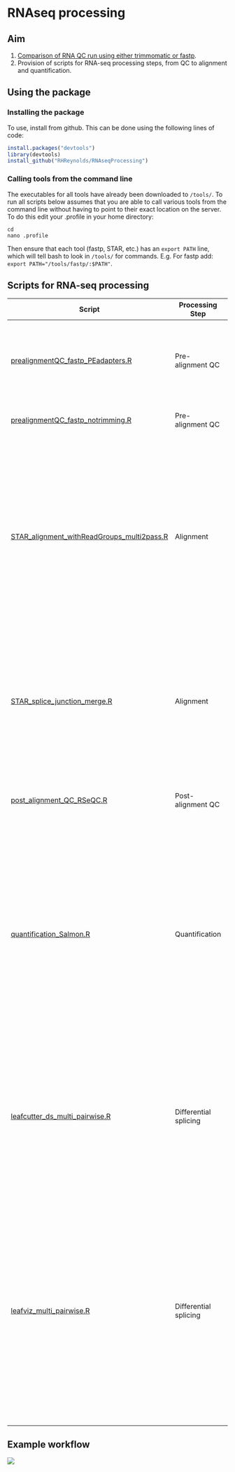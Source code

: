 # RNAseq processing

## Aim
1. [Comparison of RNA QC run using either trimmomatic or fastp](comparison_trimmomatic_fastp/Comparison.md).
2. Provision of scripts for RNA-seq processing steps, from QC to alignment and quantification.

## Using the package

### Installing the package
To use, install from github. This can be done using the following lines of code:

``` r
install.packages("devtools")
library(devtools)
install_github("RHReynolds/RNAseqProcessing")
```

### Calling tools from the command line
The executables for all tools have already been downloaded to `/tools/`. To run all scripts below assumes that you are able to call various tools from the command line without having to point to their exact location on the server. To do this edit your .profile in your home directory:

```{bash, echo = T, eval = F}
cd 
nano .profile
```

Then ensure that each tool (fastp, STAR, etc.) has an `export PATH` line, which will tell bash to look in `/tools/` for commands. E.g. For fastp add: `export PATH="/tools/fastp/:$PATH"`. 

## Scripts for RNA-seq processing

 Script | Processing Step | Description | Author(s)
 ------ | --------------- | ----------- | ---------
 [prealignmentQC_fastp_PEadapters.R](QC/prealignmentQC_fastp_PEadapters.R) | Pre-alignment QC | This will perform fastp trimming, with adapter sequence auto-detection for PE data enabled, followed by fastQC and MultiQC. If you wish to specify adapters, this flag needs to be enabled. Script not yet produced. | DZ, KD & RHR
 [prealignmentQC_fastp_notrimming.R](QC/prealignmentQC_fastp_notrimming.R) | Pre-alignment QC | This will run fastp, but with trimming disabled, followed by fastQC and MultiQC. | DZ, KD & RHR
 [STAR_alignment_withReadGroups_multi2pass.R](alignment/STAR_alignment_withReadGroups_multi2pass.R) | Alignment | Performs STAR alignment, with the option of adding read groups if needed (this is important if you're planning to use you bams for later de-duplication with UMIs). By default, this script will perform 1st pass mapping. If users wish to use it for 2nd pass mapping, together with a file of filtered junctions, call the `--sj_file` flag. This script is primarily for use with reads of length > 75 bp. If read length is shorter, different parameters may be necessary. For details of alignment process, read the [alignment workflow](alignment/alignment.md). | DZ & RHR
  [STAR_splice_junction_merge.R](alignment/STAR_splice_junction_merge.R) | Alignment | Performs merging of SJ.out.tab files from 1st pass mapping, removes duplicated splice junctions (as determined by genomic location) and outputs one SJ.out.tab file with the genomic coordinates. Also has optional flag for filtering junctions by the number of samples they are present in. For details of alignment process, read the [alignment workflow](alignment/alignment.md). | RHR 
 [post_alignment_QC_RSeQC.R](QC/post_alignment_QC_RSeQC.R) | Post-alignment QC | Performs (i) sorting and indexing of .bam files using samtools and (ii) runs post-alignment QC, using RSeQC. For details, read the [alignment workflow](alignment/alignment.md). | DZ, KD & RHR
 [quantification_Salmon.R](quantification/quantification_Salmon.R) | Quantification | Performs mapping-based quantification of transcripts and genes (the latter is only if a transcript-to-gene map is provided). This script can be used following trimming, as it does not require aligned files. Instead, Salmon will perform quasi-mapping prior to quantification. The benefit of using Salmon for quantification is its speed and ability to correct for sequence-specific biases, GC-biases and positional biases. This script is adapted for paired-end reads. For more details, read the [quantification workflow](quantification/quantification.md). | RHR
  [leafcutter_ds_multi_pairwise.R](analysis/leafcutter_ds_multi_pairwise.R) | Differential splicing | Leafcutter's command line tool for differential splicing currently only permits pairwise comparisons. If a grouping variable contains more than two groups, multipe pairwise comparisons can be performed using this script, which still calls the original Leafcutter command, with the addition of looping across each of the pairwise comparisons performed. For more details, read the [leafcutter workflow](analysis/leafcutter.md). | RHR
  [leafviz_multi_pairwise.R](analysis/leafviz_multi_pairwise.R) | Differential splicing | To visualise results of Leafcutter's differential splicing, Leafviz can be used. This requires that the results of the differential splicing have been formatted for use. LeafCutter provides a script, `prepare_results.R`, which performs this formatting, albeit for only one pairwise comparison. To format the results of multiple pairwise comparisons requires looping across the various pairwise comparisons and running the `prepare_results.R` for each individual pairwise comparison. This is what the `leafviz_multi_pairwise.R` script does.  For more details, read the [leafcutter workflow](analysis/leafcutter.md). | RHR

## Example workflow
![](https://www.lucidchart.com/publicSegments/view/1973e61f-9de3-43eb-9261-d325df8e174c/image.png)
